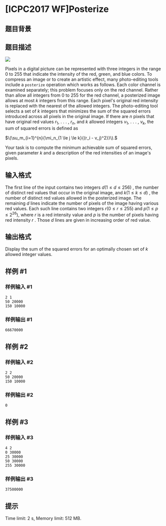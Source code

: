 # [ICPC2017 WF]Posterize

## 题目背景



## 题目描述



![](https://onlinejudgeimages.s3-ap-northeast-1.amazonaws.com/problem/14638/1.png)

Pixels in a digital picture can be represented with three integers in the range $0$ to $255$ that indicate the intensity of the red, green, and blue colors. To compress an image or to create an artistic effect, many photo-editing tools include a `posterize` operation which works as follows. Each color channel is examined separately; this problem focuses only on the red channel. Rather than allow all integers from $0$ to $255$ for the red channel, a posterized image allows at most $k$ integers from this range. Each pixel's original red intensity is replaced with the nearest of the allowed integers. The photo-editing tool selects a set of $k$ integers that minimizes the sum of the squared errors introduced across all pixels in the original image. If there are $n$ pixels that have original red values $r_{1},$ . . . , $r_{n},$ and $k$ allowed integers $v_{1},$ . . . , $v_{k},$ the sum of squared errors is defined as

$\(\su_m_{i=1}^{n}{\mi_n_{1 \le j \le k}{(r_i - v_j)^2}}\).$

Your task is to compute the minimum achievable sum of squared errors, given parameter $k$ and a description of the red intensities of an image's pixels.



## 输入格式



The first line of the input contains two integers $d (1 \le d \le 256)$ , the number of distinct red values that occur in the original image, and $k (1 \le k \le d)$ , the number of distinct red values allowed in the posterized image. The remaining $d$ lines indicate the number of pixels of the image having various red values. Each such line contains two integers $r (0 \le r \le 255)$ and $p (1 \le p \le 2^{26}),$ where $r$ is a red intensity value and $p$ is the number of pixels having red intensity $r$ . Those $d$ lines are given in increasing order of red value.



## 输出格式



Display the sum of the squared errors for an optimally chosen set of $k$ allowed integer values.



## 样例 #1

### 样例输入 #1
```
2 1
50 20000
150 10000
```

### 样例输出 #1

```
66670000
```

## 样例 #2

### 样例输入 #2
```
2 2
50 20000
150 10000
```

### 样例输出 #2

```
0
```

## 样例 #3

### 样例输入 #3
```
4 2
0 30000
25 30000
50 30000
255 30000
```

### 样例输出 #3

```
37500000
```

## 提示

Time limit: 2 s, Memory limit: 512 MB. 


